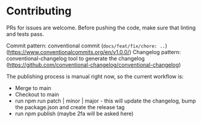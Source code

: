 # Contributing

PRs for issues are welcome. Before pushing the code, make sure that linting and tests pass.

Commit pattern: conventional commit (`docs/feat/fix/chore: ..`) (https://www.conventionalcommits.org/en/v1.0.0/)
Changelog pattern: conventional-changelog tool to generate the changelog (https://github.com/conventional-changelog/conventional-changelog)

The publishing process is manual right now, so the current workflow is:

- Merge to main
- Checkout to main
- run npm run patch | minor | major - this will update the changelog, bump the package.json and create the release tag
- run npm publish (maybe 2fa will be asked here)
